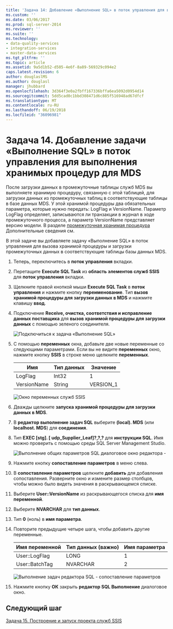 ```yaml
---
title: 'Задача 14: Добавление «Выполнение SQL» в поток управления для выполнения хранимых процедур для MDS | Документы Microsoft'
ms.custom: ''
ms.date: 03/06/2017
ms.prod: sql-server-2014
ms.reviewer: ''
ms.suite: ''
ms.technology:
- data-quality-services
- integration-services
- master-data-services
ms.tgt_pltfrm: ''
ms.topic: article
ms.assetid: 9a5d1b52-d505-4e6f-8a89-569329c094e2
caps.latest.revision: 6
author: douglaslMS
ms.author: douglasl
manager: jhubbard
ms.openlocfilehash: 3d364f3e0a2fbff167336bffa6ea5092d0954d14
ms.sourcegitcommit: 5dd5cad0c1bbd308471d6c885f516948ad67dfcf
ms.translationtype: MT
ms.contentlocale: ru-RU
ms.lasthandoff: 06/19/2018
ms.locfileid: "36096981"
---
```

# <a name="task-14-adding-execute-sql-task-to-control-flow-to-run-the-stored-procedure-for-mds"></a>Задача 14. Добавление задачи «Выполнение SQL» в поток управления для выполнения хранимых процедур для MDS
  После загрузки данных в промежуточные таблицы служб MDS вы выполняете хранимую процедуру, связанную с этой таблицей, для загрузки данных из промежуточных таблиц в соответствующие таблицы в базе данных MDS. У этой хранимой процедуры два обязательных параметра, которые нужно передать: LogFlag и VersionName. Параметр LogFlag определяет, записываются ли транзакции в журнал в ходе промежуточного процесса, а параметр VersionName представляет версию модели. В разделе [промежуточная хранимая процедура](http://msdn.microsoft.com/library/hh231028.aspx) Дополнительные сведения см.  
  
 В этой задаче вы добавляете задачу «Выполнение SQL» в поток управления для вызова хранимой процедуры и загрузки промежуточных данных в соответствующие таблицы базы данных MDS.  
  
1.  Теперь, переключитесь в **поток управления** вкладки.  
  
2.  Перетащите **Execute SQL Task** из **область элементов служб SSIS** для **поток управления** вкладки.  
  
3.  Щелкните правой кнопкой мыши **Execute SQL Task** в **поток управления** и нажмите кнопку **переименование**. Тип **вызов хранимой процедуры для загрузки данных в MDS** и нажмите клавишу **ввод**.  
  
4.  Подключение **Receive, очистка, соответствия и исправление данных поставщика** для **вызов хранимой процедуры для загрузки данных** с помощью зеленого соединителя.  
  
     ![Подключиться к задача «Выполнение SQL»](../../2014/tutorials/media/et-addingesqltasktocftorunthespformds-01.jpg "соединиться задача «Выполнение SQL»")  
  
5.  С помощью **переменных** окна, добавьте две новые переменные со следующими параметрами. Если вы не видите **переменных** окно, нажмите кнопку **SSIS** в строке меню щелкните **переменных**.  
  
    |Имя|Тип данных|Значение|  
    |----------|---------------|-----------|  
    |LogFlag|Int32|1|  
    |VersionName|String|VERSION_1|  
  
     ![Окно переменных служб SSIS](../../2014/tutorials/media/et-addingesqltasktocftorunthespformds-02.jpg "окно переменных служб SSIS")  
  
6.  Дважды щелкните **запуска хранимой процедуры для загрузки данных в MDS**.  
  
7.  В **редактор выполнение задач SQL** выберите **(local). MDS** (или **localhost. MDS**) для **соединения**.  
  
8.  Тип **EXEC [stg]. [ udp_Supplier_Leaf]?,?,?** для **инструкции SQL**. Имя можно проверить с помощью среды SQL Server Management Studio.  
  
     ![Выполнение общих параметров SQL диалоговое окно редактора -](../../2014/tutorials/media/et-addingesqltasktocftorunthespformds-03.jpg "выполнить SQL диалоговое окно редактора - Общие параметры")  
  
9. Нажмите кнопку **сопоставление параметров** в меню слева.  
  
10. В **сопоставление параметров** щелкните **добавить** для добавления сопоставления. Разверните окно и измените размер столбцов, чтобы можно было видеть значения в раскрывающемся списке.  
  
11. Выберите **User::VersionName** из раскрывающегося списка для **имя переменной**.  
  
12. Выберите **NVARCHAR** для **тип данных**.  
  
13. Тип **0** (ноль) в **имя параметра**.  
  
14. Повторите предыдущие четыре шага, чтобы добавить другие переменные.  
  
    |Имя переменной|Тип данных (важно)|Имя параметра|  
    |-------------------|-----------------------------|--------------------|  
    |User::LogFlag|LONG|1|  
    |User::BatchTag|NVARCHAR|2|  
  
     ![Выполнение задач редактора SQL - сопоставление параметров](../../2014/tutorials/media/et-addingesqltasktocftorunthespformds-04.jpg "выполнение задачи редактора SQL - сопоставление параметров")  
  
15. Нажмите кнопку **ОК** закрыть **редактор SQL Выполнение** диалоговое окно.  
  
## <a name="next-step"></a>Следующий шаг  
 [Задача 15. Построение и запуск проекта служб SSIS](../../2014/tutorials/task-15-building-and-running-the-ssis-project.md)  
  
  